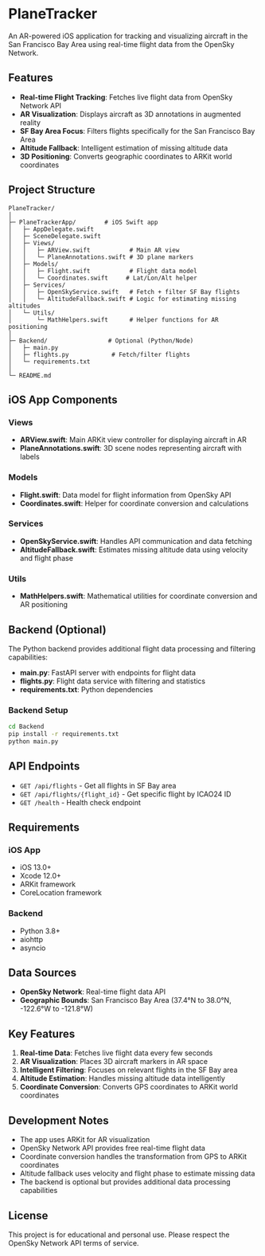 # PlaneTracker

An AR-powered iOS application for tracking and visualizing aircraft in the San Francisco Bay Area using real-time flight data from the OpenSky Network.

## Features

- **Real-time Flight Tracking**: Fetches live flight data from OpenSky Network API
- **AR Visualization**: Displays aircraft as 3D annotations in augmented reality
- **SF Bay Area Focus**: Filters flights specifically for the San Francisco Bay Area
- **Altitude Fallback**: Intelligent estimation of missing altitude data
- **3D Positioning**: Converts geographic coordinates to ARKit world coordinates

## Project Structure

```
PlaneTracker/
│
├─ PlaneTrackerApp/        # iOS Swift app
│   ├─ AppDelegate.swift
│   ├─ SceneDelegate.swift
│   ├─ Views/
│   │   ├─ ARView.swift           # Main AR view
│   │   └─ PlaneAnnotations.swift # 3D plane markers
│   ├─ Models/
│   │   ├─ Flight.swift           # Flight data model
│   │   └─ Coordinates.swift     # Lat/Lon/Alt helper
│   ├─ Services/
│   │   ├─ OpenSkyService.swift   # Fetch + filter SF Bay flights
│   │   └─ AltitudeFallback.swift # Logic for estimating missing altitudes
│   └─ Utils/
│       └─ MathHelpers.swift      # Helper functions for AR positioning
│
├─ Backend/                 # Optional (Python/Node)
│   ├─ main.py
│   ├─ flights.py            # Fetch/filter flights
│   └─ requirements.txt
│
└─ README.md
```

## iOS App Components

### Views
- **ARView.swift**: Main ARKit view controller for displaying aircraft in AR
- **PlaneAnnotations.swift**: 3D scene nodes representing aircraft with labels

### Models
- **Flight.swift**: Data model for flight information from OpenSky API
- **Coordinates.swift**: Helper for coordinate conversion and calculations

### Services
- **OpenSkyService.swift**: Handles API communication and data fetching
- **AltitudeFallback.swift**: Estimates missing altitude data using velocity and flight phase

### Utils
- **MathHelpers.swift**: Mathematical utilities for coordinate conversion and AR positioning

## Backend (Optional)

The Python backend provides additional flight data processing and filtering capabilities:

- **main.py**: FastAPI server with endpoints for flight data
- **flights.py**: Flight data service with filtering and statistics
- **requirements.txt**: Python dependencies

### Backend Setup

```bash
cd Backend
pip install -r requirements.txt
python main.py
```

## API Endpoints

- `GET /api/flights` - Get all flights in SF Bay area
- `GET /api/flights/{flight_id}` - Get specific flight by ICAO24 ID
- `GET /health` - Health check endpoint

## Requirements

### iOS App
- iOS 13.0+
- Xcode 12.0+
- ARKit framework
- CoreLocation framework

### Backend
- Python 3.8+
- aiohttp
- asyncio

## Data Sources

- **OpenSky Network**: Real-time flight data API
- **Geographic Bounds**: San Francisco Bay Area (37.4°N to 38.0°N, -122.6°W to -121.8°W)

## Key Features

1. **Real-time Data**: Fetches live flight data every few seconds
2. **AR Visualization**: Places 3D aircraft markers in AR space
3. **Intelligent Filtering**: Focuses on relevant flights in the SF Bay area
4. **Altitude Estimation**: Handles missing altitude data intelligently
5. **Coordinate Conversion**: Converts GPS coordinates to ARKit world coordinates

## Development Notes

- The app uses ARKit for AR visualization
- OpenSky Network API provides free real-time flight data
- Coordinate conversion handles the transformation from GPS to ARKit coordinates
- Altitude fallback uses velocity and flight phase to estimate missing data
- The backend is optional but provides additional data processing capabilities

## License

This project is for educational and personal use. Please respect the OpenSky Network API terms of service.
